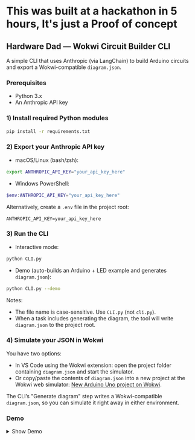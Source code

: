 # This was built at a hackathon in 5 hours, It's just a Proof of concept

## Hardware Dad — Wokwi Circuit Builder CLI

A simple CLI that uses Anthropic (via LangChain) to build Arduino circuits and export a Wokwi-compatible `diagram.json`.

### Prerequisites
- Python 3.x
- An Anthropic API key

### 1) Install required Python modules
```bash
pip install -r requirements.txt
```

### 2) Export your Anthropic API key
- macOS/Linux (bash/zsh):
```bash
export ANTHROPIC_API_KEY="your_api_key_here"
```

- Windows PowerShell:
```powershell
$env:ANTHROPIC_API_KEY="your_api_key_here"
```

Alternatively, create a `.env` file in the project root:
```
ANTHROPIC_API_KEY=your_api_key_here
```

### 3) Run the CLI
- Interactive mode:
```bash
python CLI.py
```

- Demo (auto-builds an Arduino + LED example and generates `diagram.json`):
```bash
python CLI.py --demo
```

Notes:
- The file name is case-sensitive. Use `CLI.py` (not `cli.py`).
- When a task includes generating the diagram, the tool will write `diagram.json` to the project root.

### 4) Simulate your JSON in Wokwi
You have two options:

- In VS Code using the Wokwi extension: open the project folder containing `diagram.json` and start the simulator.
- Or copy/paste the contents of `diagram.json` into a new project at the Wokwi web simulator: [New Arduino Uno project on Wokwi](https://wokwi.com/projects/new/arduino-uno).

The CLI’s "Generate diagram" step writes a Wokwi-compatible `diagram.json`, so you can simulate it right away in either environment.

### Demo

<details>
<summary>Show Demo</summary>

- **Prompt**: I want to make a traffic light in arduino, add and connect 3 leds RED, GREEN, YELLOW to an arduino

![Traffic light demo](docs/images/traffic-light-demo.png)

</details>
